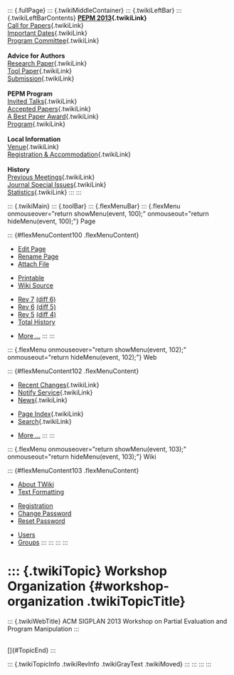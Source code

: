 ::: {.fullPage}
::: {.twikiMiddleContainer}
::: {.twikiLeftBar}
::: {.twikiLeftBarContents}
**[PEPM 2013](WebHome){.twikiLink}**\
[Call for Papers](CallForPapers){.twikiLink}\
[Important Dates](ImportantDates){.twikiLink}\
[Program Committee](ProgramCommittee){.twikiLink}\
\
**Advice for Authors**\
[Research Paper](ResearchPaperAdvice){.twikiLink}\
[Tool Paper](ToolPaperAdvice){.twikiLink}\
[Submission](PaperSubmission){.twikiLink}\
\
**PEPM Program**\
[Invited Talks](InvitedTalks){.twikiLink}\
[Accepted Papers](AcceptedPapers){.twikiLink}\
[A Best Paper Award](ABestPaperAward){.twikiLink}\
[Program](Program){.twikiLink}\
\
**Local Information**\
[Venue](WorkshopVenue){.twikiLink}\
[Registration & Accommodation](RegistrationAndAccomodation){.twikiLink}\
\
**History**\
[Previous Meetings](PreviousMeetings){.twikiLink}\
[Journal Special Issues](SpecialIssues){.twikiLink}\
[Statistics](HistoricalStatistics){.twikiLink}
:::
:::

::: {.twikiMain}
::: {.toolBar}
::: {.flexMenuBar}
::: {.flexMenu onmouseover="return showMenu(event, 100);" onmouseout="return hideMenu(event, 100);"}
Page

::: {#flexMenuContent100 .flexMenuContent}
-   [Edit
    Page](http://www.program-transformation.org/edit/PEPM13/ConferenceOrganization?t=1536828975)
-   [Rename
    Page](http://www.program-transformation.org/rename/PEPM13/ConferenceOrganization)
-   [Attach
    File](http://www.program-transformation.org/attach/PEPM13/ConferenceOrganization)

<!-- -->

-   [Printable](http://www.program-transformation.org/view/PEPM13/ConferenceOrganization?skin=print.pattern)
-   [Wiki
    Source](http://www.program-transformation.org/view/PEPM13/ConferenceOrganization?skin=text&raw=on&contenttype=text/plain)

<!-- -->

-   [Rev
    7](http://www.program-transformation.org/view/PEPM13/ConferenceOrganization?rev=1.7)
    [(diff 6)](http://www.program-transformation.org/rdiff/PEPM13/ConferenceOrganization?rev1=1.7&rev2=1.6)
-   [Rev
    6](http://www.program-transformation.org/view/PEPM13/ConferenceOrganization?rev=1.6)
    [(diff 5)](http://www.program-transformation.org/rdiff/PEPM13/ConferenceOrganization?rev1=1.6&rev2=1.5)
-   [Rev
    5](http://www.program-transformation.org/view/PEPM13/ConferenceOrganization?rev=1.5)
    [(diff 4)](http://www.program-transformation.org/rdiff/PEPM13/ConferenceOrganization?rev1=1.5&rev2=1.4)
-   [Total
    History](http://www.program-transformation.org/rdiff/PEPM13/ConferenceOrganization)

<!-- -->

-   [More
    \...](http://www.program-transformation.org/oops/PEPM13/ConferenceOrganization?template=oopsmore&param1=1.7&param2=1.7)
:::
:::

::: {.flexMenu onmouseover="return showMenu(event, 102);" onmouseout="return hideMenu(event, 102);"}
Web

::: {#flexMenuContent102 .flexMenuContent}
-   [Recent Changes](WebChanges){.twikiLink}
-   [Notify Service](WebNotify){.twikiLink}
-   [News](WebNews){.twikiLink}

<!-- -->

-   [Page Index](WebIndex){.twikiLink}
-   [Search](WebSearch){.twikiLink}

<!-- -->

-   [More
    \...](http://www.program-transformation.org/oops/PEPM13/ConferenceOrganization?template=oopsmore&param1=1.7&param2=1.7)
:::
:::

::: {.flexMenu onmouseover="return showMenu(event, 103);" onmouseout="return hideMenu(event, 103);"}
Wiki

::: {#flexMenuContent103 .flexMenuContent}
-   [About
    TWiki](http://www.program-transformation.org/view/TWiki/WebHome)
-   [Text
    Formatting](http://www.program-transformation.org/view/TWiki/TextFormattingRules)

<!-- -->

-   [Registration](http://www.program-transformation.org/view/TWiki/TWikiRegistration)
-   [Change
    Password](http://www.program-transformation.org/view/TWiki/ChangePassword)
-   [Reset
    Password](http://www.program-transformation.org/view/TWiki/ResetPassword)

<!-- -->

-   [Users](http://www.program-transformation.org/view/Main/TWikiUsers)
-   [Groups](http://www.program-transformation.org/view/Main/TWikiGroups)
:::
:::
:::
:::

::: {.twikiTopic}
Workshop Organization {#workshop-organization .twikiTopicTitle}
=====================

::: {.twikiWebTitle}
ACM SIGPLAN 2013 Workshop on Partial Evaluation and Program Manipulation
:::

\
[]{#TopicEnd}
:::

::: {.twikiTopicInfo .twikiRevInfo .twikiGrayText .twikiMoved}
:::
:::
:::
:::
